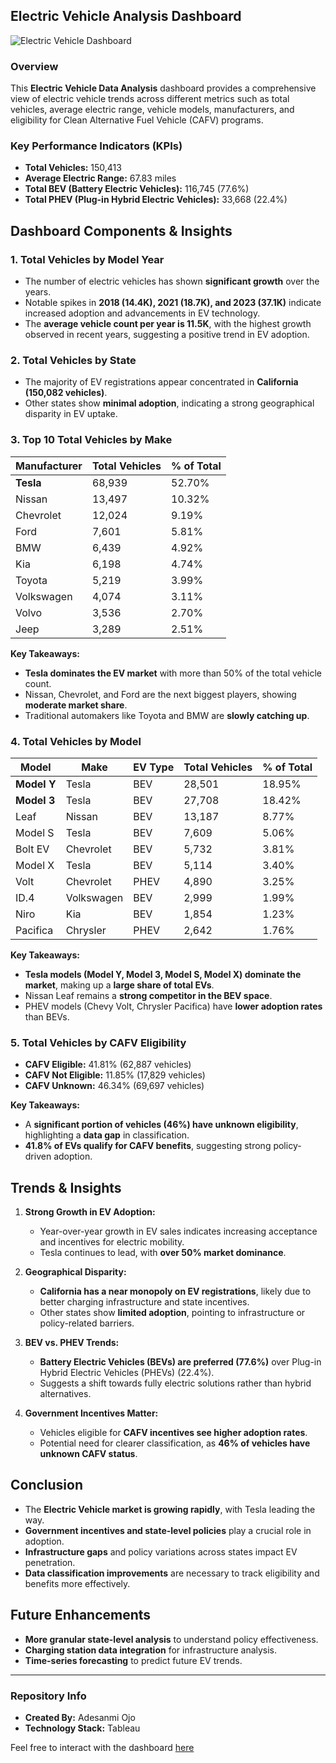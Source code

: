 ## Electric Vehicle Analysis Dashboard

![Electric Vehicle Dashboard](INSERT_IMAGE_LINK_HERE)

### Overview
This **Electric Vehicle Data Analysis** dashboard provides a comprehensive view of electric vehicle trends across different metrics such as total vehicles, average electric range, vehicle models, manufacturers, and eligibility for Clean Alternative Fuel Vehicle (CAFV) programs.

### Key Performance Indicators (KPIs)
- **Total Vehicles:** 150,413
- **Average Electric Range:** 67.83 miles
- **Total BEV (Battery Electric Vehicles):** 116,745 (77.6%)
- **Total PHEV (Plug-in Hybrid Electric Vehicles):** 33,668 (22.4%)

## Dashboard Components & Insights

### 1. **Total Vehicles by Model Year**
- The number of electric vehicles has shown **significant growth** over the years.
- Notable spikes in **2018 (14.4K), 2021 (18.7K), and 2023 (37.1K)** indicate increased adoption and advancements in EV technology.
- The **average vehicle count per year is 11.5K**, with the highest growth observed in recent years, suggesting a positive trend in EV adoption.

### 2. **Total Vehicles by State**
- The majority of EV registrations appear concentrated in **California (150,082 vehicles)**.
- Other states show **minimal adoption**, indicating a strong geographical disparity in EV uptake.

### 3. **Top 10 Total Vehicles by Make**
| Manufacturer | Total Vehicles | % of Total |
|-------------|---------------|-----------|
| **Tesla** | 68,939 | 52.70% |
| Nissan | 13,497 | 10.32% |
| Chevrolet | 12,024 | 9.19% |
| Ford | 7,601 | 5.81% |
| BMW | 6,439 | 4.92% |
| Kia | 6,198 | 4.74% |
| Toyota | 5,219 | 3.99% |
| Volkswagen | 4,074 | 3.11% |
| Volvo | 3,536 | 2.70% |
| Jeep | 3,289 | 2.51% |

**Key Takeaways:**
- **Tesla dominates the EV market** with more than 50% of the total vehicle count.
- Nissan, Chevrolet, and Ford are the next biggest players, showing **moderate market share**.
- Traditional automakers like Toyota and BMW are **slowly catching up**.

### 4. **Total Vehicles by Model**
| Model | Make | EV Type | Total Vehicles | % of Total |
|-------|------|---------|---------------|-----------|
| **Model Y** | Tesla | BEV | 28,501 | 18.95% |
| **Model 3** | Tesla | BEV | 27,708 | 18.42% |
| Leaf | Nissan | BEV | 13,187 | 8.77% |
| Model S | Tesla | BEV | 7,609 | 5.06% |
| Bolt EV | Chevrolet | BEV | 5,732 | 3.81% |
| Model X | Tesla | BEV | 5,114 | 3.40% |
| Volt | Chevrolet | PHEV | 4,890 | 3.25% |
| ID.4 | Volkswagen | BEV | 2,999 | 1.99% |
| Niro | Kia | BEV | 1,854 | 1.23% |
| Pacifica | Chrysler | PHEV | 2,642 | 1.76% |

**Key Takeaways:**
- **Tesla models (Model Y, Model 3, Model S, Model X) dominate the market**, making up a **large share of total EVs**.
- Nissan Leaf remains a **strong competitor in the BEV space**.
- PHEV models (Chevy Volt, Chrysler Pacifica) have **lower adoption rates** than BEVs.

### 5. **Total Vehicles by CAFV Eligibility**
- **CAFV Eligible:** 41.81% (62,887 vehicles)
- **CAFV Not Eligible:** 11.85% (17,829 vehicles)
- **CAFV Unknown:** 46.34% (69,697 vehicles)

**Key Takeaways:**
- A **significant portion of vehicles (46%) have unknown eligibility**, highlighting a **data gap** in classification.
- **41.8% of EVs qualify for CAFV benefits**, suggesting strong policy-driven adoption.

## Trends & Insights
1. **Strong Growth in EV Adoption:**
   - Year-over-year growth in EV sales indicates increasing acceptance and incentives for electric mobility.
   - Tesla continues to lead, with **over 50% market dominance**.
   
2. **Geographical Disparity:**
   - **California has a near monopoly on EV registrations**, likely due to better charging infrastructure and state incentives.
   - Other states show **limited adoption**, pointing to infrastructure or policy-related barriers.

3. **BEV vs. PHEV Trends:**
   - **Battery Electric Vehicles (BEVs) are preferred (77.6%)** over Plug-in Hybrid Electric Vehicles (PHEVs) (22.4%).
   - Suggests a shift towards fully electric solutions rather than hybrid alternatives.

4. **Government Incentives Matter:**
   - Vehicles eligible for **CAFV incentives see higher adoption rates**.
   - Potential need for clearer classification, as **46% of vehicles have unknown CAFV status**.

## Conclusion
- The **Electric Vehicle market is growing rapidly**, with Tesla leading the way.
- **Government incentives and state-level policies** play a crucial role in adoption.
- **Infrastructure gaps** and policy variations across states impact EV penetration.
- **Data classification improvements** are necessary to track eligibility and benefits more effectively.

## Future Enhancements
- **More granular state-level analysis** to understand policy effectiveness.
- **Charging station data integration** for infrastructure analysis.
- **Time-series forecasting** to predict future EV trends.

---
### Repository Info
- **Created By:** Adesanmi Ojo
- **Technology Stack:** Tableau

Feel free to interact with the dashboard [here](https://public.tableau.com/app/profile/adesanmi.ojo/viz/ElectricVehicleAnalysis_17406189532910/Dashboard1?publish=yes)
